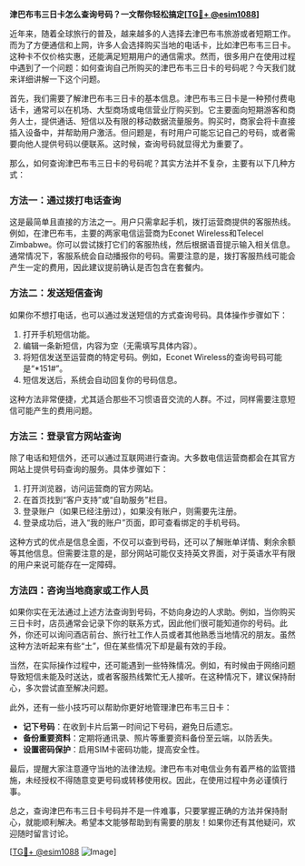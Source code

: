 **津巴布韦三日卡怎么查询号码？一文帮你轻松搞定[[TG💪+ @esim1088](https://t.me/s/esim1088)]**

近年来，随着全球旅行的普及，越来越多的人选择去津巴布韦旅游或者短期工作。而为了方便通信和上网，许多人会选择购买当地的电话卡，比如津巴布韦三日卡。这种卡不仅价格实惠，还能满足短期用户的通信需求。然而，很多用户在使用过程中遇到了一个问题：如何查询自己所购买的津巴布韦三日卡的号码呢？今天我们就来详细讲解一下这个问题。

首先，我们需要了解津巴布韦三日卡的基本信息。津巴布韦三日卡是一种预付费电话卡，通常可以在机场、大型商场或电信营业厅购买到。它主要面向短期游客和商务人士，提供通话、短信以及有限的移动数据流量服务。购买时，商家会将卡直接插入设备中，并帮助用户激活。但问题是，有时用户可能忘记自己的号码，或者需要向他人提供号码以便联系。这时候，查询号码就显得尤为重要了。

那么，如何查询津巴布韦三日卡的号码呢？其实方法并不复杂，主要有以下几种方式：

### 方法一：通过拨打电话查询

这是最简单且直接的方法之一。用户只需拿起手机，拨打运营商提供的客服热线。例如，在津巴布韦，主要的两家电信运营商为Econet Wireless和Telecel Zimbabwe。你可以尝试拨打它们的客服热线，然后根据语音提示输入相关信息。通常情况下，客服系统会自动播报你的号码。需要注意的是，拨打客服热线可能会产生一定的费用，因此建议提前确认是否包含在套餐内。

### 方法二：发送短信查询

如果你不想打电话，也可以通过发送短信的方式查询号码。具体操作步骤如下：
1. 打开手机短信功能。
2. 编辑一条新短信，内容为空（无需填写具体内容）。
3. 将短信发送至运营商的特定号码。例如，Econet Wireless的查询号码可能是“*151#”。
4. 短信发送后，系统会自动回复你的号码信息。

这种方法非常便捷，尤其适合那些不习惯语音交流的人群。不过，同样需要注意短信可能产生的费用问题。

### 方法三：登录官方网站查询

除了电话和短信外，还可以通过互联网进行查询。大多数电信运营商都会在其官方网站上提供号码查询的服务。具体步骤如下：
1. 打开浏览器，访问运营商的官方网站。
2. 在首页找到“客户支持”或“自助服务”栏目。
3. 登录账户（如果已经注册过），如果没有账户，则需要先注册。
4. 登录成功后，进入“我的账户”页面，即可查看绑定的手机号码。

这种方式的优点是信息全面，不仅可以查到号码，还可以了解账单详情、剩余余额等其他信息。但需要注意的是，部分网站可能仅支持英文界面，对于英语水平有限的用户来说可能存在一定障碍。

### 方法四：咨询当地商家或工作人员

如果你实在无法通过上述方法查询到号码，不妨向身边的人求助。例如，当你购买三日卡时，店员通常会记录下你的联系方式，因此他们很可能知道你的号码。此外，你还可以询问酒店前台、旅行社工作人员或者其他熟悉当地情况的朋友。虽然这种方法听起来有些“土”，但在某些情况下却是最有效的手段。

当然，在实际操作过程中，还可能遇到一些特殊情况。例如，有时候由于网络问题导致短信未能及时送达，或者客服热线繁忙无人接听。在这种情况下，建议保持耐心，多次尝试直至解决问题。

此外，还有一些小技巧可以帮助你更好地管理津巴布韦三日卡：
- **记下号码**：在收到卡片后第一时间记下号码，避免日后遗忘。
- **备份重要资料**：定期将通讯录、照片等重要资料备份至云端，以防丢失。
- **设置密码保护**：启用SIM卡密码功能，提高安全性。

最后，提醒大家注意遵守当地的法律法规。津巴布韦对电信业务有着严格的监管措施，未经授权不得随意变更号码或转移使用权。因此，在使用过程中务必谨慎行事。

总之，查询津巴布韦三日卡号码并不是一件难事，只要掌握正确的方法并保持耐心，就能顺利解决。希望本文能够帮助到有需要的朋友！如果你还有其他疑问，欢迎随时留言讨论。

[[TG💪+ @esim1088](https://t.me/s/esim1088) ![Image](https://i.postimg.cc/4NQfJmqS/Snipaste-2025-05-13-00-14-12.png)]